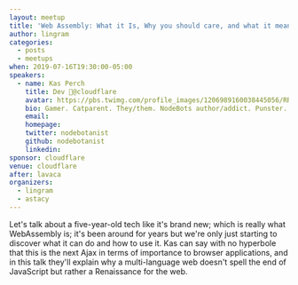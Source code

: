 ```yaml
---
layout: meetup
title: 'Web Assembly: What it Is, Why you should care, and what it means for JS'
author: lingram
categories:
  - posts
  - meetups
when: 2019-07-16T19:30:00-05:00
speakers:
  - name: Kas Perch
    title: Dev 🥑@cloudflare
    avatar: https://pbs.twimg.com/profile_images/1206989160038445056/RR1YU361_400x400.jpg
    bio: Gamer. Catparent. They/them. NodeBots author/addict. Punster. EE Dropout/Self-Study. a.k.a @ATX-Sabine
    email:
    homepage:
    twitter: nodebotanist
    github: nodebotanist
    linkedin:
sponsor: cloudflare
venue: cloudflare
after: lavaca
organizers:
  - lingram
  - astacy
---
```


Let's talk about a five-year-old tech like it's brand new; which is really what WebAssembly is; it's been around for years but we're only just starting to discover what it can do and how to use it. Kas can say with no hyperbole that this is the next Ajax in terms of importance to browser applications, and in this talk they'll explain why a multi-language web doesn't spell the end of JavaScript but rather a Renaissance for the web.
